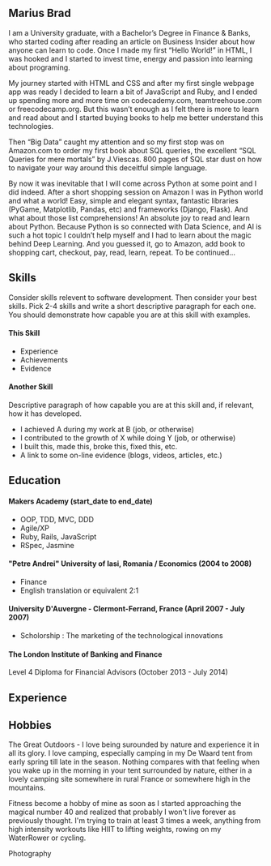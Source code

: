 ## Marius Brad

I am a University graduate, with a Bachelor’s Degree in Finance & Banks, who started coding after reading an article on Business Insider about how anyone can learn to code. Once I made my first “Hello World!” in HTML, I was hooked and I started to invest time, energy and passion into learning about programing.

My journey started with HTML and CSS and after my first single webpage app was ready I decided to learn a bit of JavaScript and Ruby, and I ended up spending more and more time on codecademy.com, teamtreehouse.com or freecodecamp.org. But this wasn’t enough as I felt there is more to learn and read about and I started buying books to help me better understand this technologies.

Then “Big Data” caught my attention and so my first stop was on Amazon.com to order my first book about SQL queries, the excellent “SQL Queries for mere mortals” by J.Viescas. 800 pages of SQL star dust on how to navigate your way around this deceitful simple language. 

By now it was inevitable that I will come across Python at some point and I did indeed. After a short shopping session on Amazon I was in Python world and what a world! Easy, simple and elegant syntax, fantastic libraries (PyGame, Matplotlib, Pandas, etc) and frameworks (Django, Flask). And what about those list comprehensions! An absolute joy to read and learn about Python. Because Python is so connected with Data Science, and AI is such a hot topic I couldn’t help myself and I had to learn about the magic behind Deep Learning. And you guessed it, go to Amazon, add book to shopping cart, checkout, pay, read, learn, repeat. 
To be continued…


## Skills

Consider skills relevent to software development. Then consider your best skills. Pick 2-4 skills and write a short descriptive paragraph for each one. You should demonstrate how capable you are at this skill with examples.

#### This Skill

- Experience
- Achievements
- Evidence

#### Another Skill

Descriptive paragraph of how capable you are at this skill and, if relevant, how it has developed.

- I achieved A during my work at B (job, or otherwise)
- I contributed to the growth of X while doing Y (job, or otherwise)
- I built this, made this, broke this, fixed this, etc.
- A link to some on-line evidence (blogs, videos, articles, etc.)

## Education

#### Makers Academy (start_date to end_date)

- OOP, TDD, MVC, DDD
- Agile/XP
- Ruby, Rails, JavaScript
- RSpec, Jasmine

#### "Petre Andrei" University of Iasi, Romania / Economics (2004 to 2008)

- Finance
- English translation or equivalent 2:1

#### University D'Auvergne - Clermont-Ferrand, France (April 2007 - July 2007)
- Scholorship : The marketing of the technological innovations

#### The London Institute of Banking and Finance
Level 4 Diploma for Financial Advisors (October 2013 - July 2014)

## Experience


## Hobbies

The Great Outdoors - I love being surounded by nature and experience it in all its glory. I love camping, especially camping in my De Waard tent from early spring till late in the season. Nothing compares with that feeling when you wake up in the morning in your tent surrounded by nature, either in a lovely camping site somewhere in rural France or somewhere high in the mountains.

Fitness become a hobby of mine as soon as I started approaching the magical number 40 and realized that probably I won't live forever as previously thought. I'm trying to train at least 3 times a week, anything from high intensity workouts like HIIT to lifting weights, rowing on my WaterRower or cycling. 

Photography 
